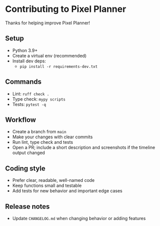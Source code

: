 # Contributing to Pixel Planner

Thanks for helping improve Pixel Planner!

## Setup
- Python 3.9+
- Create a virtual env (recommended)
- Install dev deps:
  - `pip install -r requirements-dev.txt`

## Commands
- Lint: `ruff check .`
- Type check: `mypy scripts`
- Tests: `pytest -q`

## Workflow
- Create a branch from `main`
- Make your changes with clear commits
- Run lint, type check and tests
- Open a PR; include a short description and screenshots if the timeline output changed

## Coding style
- Prefer clear, readable, well-named code
- Keep functions small and testable
- Add tests for new behavior and important edge cases

## Release notes
- Update `CHANGELOG.md` when changing behavior or adding features
